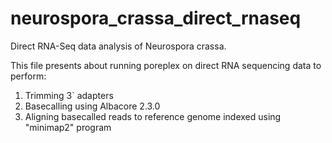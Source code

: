 # neurospora_crassa_direct_rnaseq
Direct RNA-Seq data analysis of Neurospora crassa.

This file presents about running poreplex on direct RNA sequencing data to perform:
1. Trimming 3` adapters
2. Basecalling using Albacore 2.3.0
3. Aligning basecalled reads to reference genome indexed using "minimap2" program
